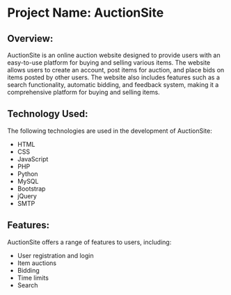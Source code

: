# Project Name: AuctionSite

## Overview:
AuctionSite is an online auction website designed to provide users with an easy-to-use platform for buying and selling various items. The website allows users to create an account, post items for auction, and place bids on items posted by other users. The website also includes features such as a search functionality, automatic bidding, and feedback system, making it a comprehensive platform for buying and selling items.

## Technology Used:
The following technologies are used in the development of AuctionSite:

- HTML
- CSS
- JavaScript
- PHP
- Python
- MySQL
- Bootstrap
- jQuery
- SMTP

## Features:
AuctionSite offers a range of features to users, including:

- User registration and login
- Item auctions
- Bidding
- Time limits
- Search
